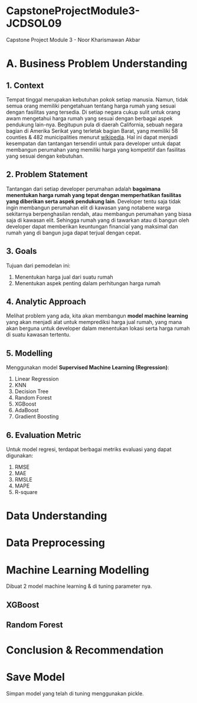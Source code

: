 # CapstoneProjectModule3-JCDSOL09
Capstone Project Module 3 - Noor Kharismawan Akbar

# A. Business Problem Understanding

## 1. Context
Tempat tinggal merupakan kebutuhan pokok setiap manusia. Namun, tidak semua orang memiliki pengetahuan tentang harga rumah yang sesuai dengan fasilitas yang tersedia. Di setiap negara cukup sulit untuk orang awam mengetahui harga rumah yang sesuai dengan berbagai aspek pendukung lain-nya. Begitupun pula di daerah California, sebuah negara bagian di Amerika Serikat yang terletak bagian Barat, yang memiliki 58 counties & 482 municipalities menurut [wikipedia](https://simple.wikipedia.org/wiki/List_of_cities_and_towns_in_California). Hal ini dapat menjadi kesempatan dan tantangan tersendiri untuk para developer untuk dapat membangun perumahan yang memiliki harga yang kompetitif dan fasilitas yang sesuai dengan kebutuhan.

## 2. Problem Statement
Tantangan dari setiap developer perumahan adalah **bagaimana menentukan harga rumah yang tepat dengan memperhatikan fasilitas yang diberikan serta aspek pendukung lain**. Developer tentu saja tidak ingin membangun perumahan elit di kawasan yang notabene warga sekitarnya berpenghasilan rendah, atau membangun perumahan yang biasa saja di kawasan elit. Sehingga rumah yang di tawarkan atau di bangun oleh developer dapat memberikan keuntungan financial yang maksimal dan rumah yang di bangun juga dapat terjual dengan cepat.

## 3. Goals
Tujuan dari pemodelan ini:
1. Menentukan harga jual dari suatu rumah
2. Menentukan aspek penting dalam perhitungan harga rumah

## 4. Analytic Approach
Melihat problem yang ada, kita akan membangun **model machine learning** yang akan menjadi alat untuk memprediksi harga jual rumah, yang mana akan berguna untuk developer dalam menentukan lokasi serta harga rumah di suatu kawasan tertentu.

## 5. Modelling
Menggunakan model **Supervised Machine Learning (Regression)**:
1. Linear Regression
2. KNN
3. Decision Tree
4. Random Forest
5. XGBoost
6. AdaBoost
7. Gradient Boosting

## 6. Evaluation Metric
Untuk model regresi, terdapat berbagai metriks evaluasi yang dapat digunakan:
1. RMSE
2. MAE
3. RMSLE
4. MAPE
5. R-square

# Data Understanding

# Data Preprocessing

# Machine Learning Modelling
Dibuat 2 model machine learning & di tuning parameter nya.

## XGBoost

## Random Forest

# Conclusion & Recommendation

# Save Model
Simpan model yang telah di tuning menggunakan pickle.
